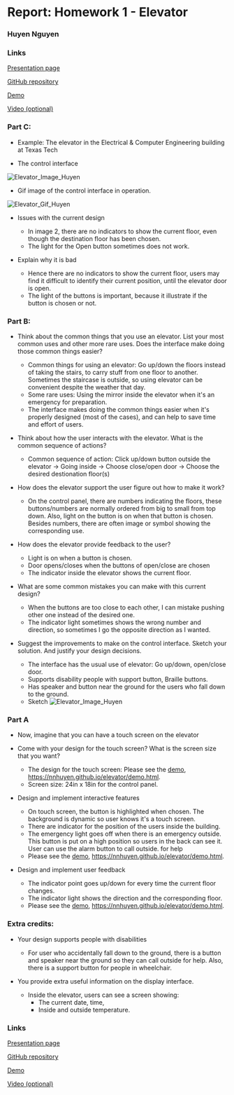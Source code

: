 # Report: Homework 1 - Elevator

### Huyen Nguyen 


### Links
[Presentation page](https://nnhuyen.github.io/elevator)

[GitHub repository](https://github.com/nnhuyen/elevator) 

[Demo](https://nnhuyen.github.io/elevator/demo.html)

[Video (optional)](https://www.youtube.com/embed/_02qd-YmFZo)


### Part C:
- Example: The elevator in the Electrical & Computer Engineering building at Texas Tech

- The control interface

![Elevator_Image_Huyen](https://i.imgur.com/D8NAp0d.jpg)

-  Gif image of the control interface in operation.

![Elevator_Gif_Huyen](https://media.giphy.com/media/fAbByUYxLUGE6ygSvZ/giphy.gif)

- Issues with the current design
    - In image 2, there are no indicators to show the current floor, even though the destination floor has been chosen.
    - The light for the Open button sometimes does not work.

- Explain why it is bad
    - Hence there are no indicators to show the current floor, users may find it difficult to identify their current 
    position, until the elevator door is open.
    - The light of the buttons is important, because it illustrate if the button is chosen or not. 

### Part B:
- Think about the common things that you use an elevator. List your most common uses and other more rare uses. Does the interface make doing those common things easier?
    - Common things for using an elevator: Go up/down the floors instead of taking the stairs, to carry stuff from one 
    floor to another. Sometimes the staircase is outside, so using elevator can be convenient despite the weather 
    that day.
    - Some rare uses: Using the mirror inside the elevator when it's an emergency for preparation.
    - The interface makes doing the common things easier when it's properly designed (most of the cases), and can 
    help to save time and effort of users.
- Think about how the user interacts with the elevator. What is the common sequence of actions?
    - Common sequence of action: Click up/down button outside the elevator -> Going inside -> Choose close/open door 
    -> Choose the desired destionation floor(s) 

- How does the elevator support the user figure out how to make it work?
    - On the control panel, there are numbers indicating the floors, these buttons/numbers are normally ordered from big
     to small from top down. Also, light on the button is on when that button is chosen. Besides numbers, there are 
     often image or symbol showing the corresponding use.

- How does the elevator provide feedback to the user?
    - Light is on when a button is chosen.
    - Door opens/closes when the buttons of open/close are chosen
    - The indicator inside the elevator shows the current floor.

- What are some common mistakes you can make with this current design?
    - When the buttons are too close to each other, I can mistake pushing other one instead of the desired one. 
    - The indicator light sometimes shows the wrong number and direction, so sometimes I go the opposite direction as
     I wanted. 
- Suggest the improvements to make on the control interface. Sketch your solution. And justify your design decisions.
    - The interface has the usual use of elevator: Go up/down, open/close door.
    - Supports disability people with support button, Braille buttons.
    - Has speaker and button near the ground for the users who fall down to the ground.
    - Sketch
    ![Elevator_Image_Huyen](https://i.imgur.com/nn53Uq9.jpg)

    

### Part A

- Now, imagine that you can have a touch screen on the elevator

- Come with your design for the touch screen? What is the screen size that you want?
    - The design for the touch screen: Please see the [demo](https://nnhuyen.github.io/elevator/demo.html), 
    https://nnhuyen.github.io/elevator/demo.html.
    - Screen size: 24in x 18in for the control panel.

- Design and implement interactive features
    - On touch screen, the button is highlighted when chosen. The background is dynamic so user knows it's a touch 
    screen.
    - There are indicator for the position of the users inside the building.
    - The emergency light goes off when there is an emergency outside. This button is put on a high position so users
     in the back can see it. User can use the alarm button to call outside.
    for help
    - Please see the [demo](https://nnhuyen.github.io/elevator/demo.html), 
          https://nnhuyen.github.io/elevator/demo.html.

- Design and implement user feedback
    - The indicator point goes up/down for every time the current floor changes.
    - The indicator light shows the direction and the corresponding floor.
    - Please see the [demo](https://nnhuyen.github.io/elevator/demo.html), 
          https://nnhuyen.github.io/elevator/demo.html.

### Extra credits:

- Your design supports people with disabilities
    - For user who accidentally fall down to the ground, there is a button and speaker near the ground so they can 
    call outside for help. Also, there is a support button for people in wheelchair.

- You provide extra useful information on the display interface.
   - Inside the elevator, users can see a screen showing:
       - The current date, time, 
       - Inside and outside temperature.
       
       

### Links
[Presentation page](https://nnhuyen.github.io/elevator)

[GitHub repository](https://github.com/nnhuyen/elevator) 

[Demo](https://nnhuyen.github.io/elevator/demo.html)

[Video (optional)](https://www.youtube.com/embed/_02qd-YmFZo)

   
